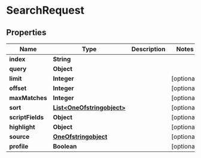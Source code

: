 

# SearchRequest

## Properties

Name | Type | Description | Notes
------------ | ------------- | ------------- | -------------
**index** | **String** |  | 
**query** | **Object** |  | 
**limit** | **Integer** |  |  [optional]
**offset** | **Integer** |  |  [optional]
**maxMatches** | **Integer** |  |  [optional]
**sort** | [**List&lt;OneOfstringobject&gt;**](OneOfstringobject.md) |  |  [optional]
**scriptFields** | **Object** |  |  [optional]
**highlight** | **Object** |  |  [optional]
**source** | [**OneOfstringobject**](OneOfstringobject.md) |  |  [optional]
**profile** | **Boolean** |  |  [optional]



